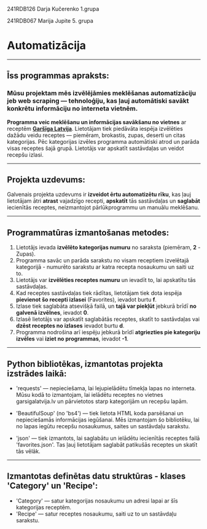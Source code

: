 241RDB126 Darja Kučerenko 1.grupa

241RDB067 Marija Jupite 5. grupa

# Automatizācija
---
## Īss programmas apraksts:
### Mūsu projektam mēs izvēlējāmies meklēšanas automatizāciju jeb **web scraping** — tehnoloģiju, kas ļauj automātiski savākt konkrētu informāciju no interneta vietnēm.

**Programma veic meklēšanu un informācijas savākšanu no vietnes** ar receptēm **[Garšīga Latvija](https://www.garsigalatvija.lv/)**.
Lietotājam tiek piedāvāta iespēja izvēlēties dažādu veidu receptes — piemēram, brokastis, zupas, deserti un citas kategorijas.
Pēc kategorijas izvēles programma automātiski atrod un parāda visas receptes šajā grupā.
Lietotājs var apskatīt sastāvdaļas un veidot recepšu izlasi.

---

## Projekta uzdevums:

Galvenais projekta uzdevums ir **izveidot ērtu automatizētu rīku**,
kas ļauj lietotājam ātri **atrast** vajadzīgo recepti,
**apskatīt** tās sastāvdaļas
un **saglabāt** iecienītās receptes,
neizmantojot pārlūkprogrammu un manuālu meklēšanu.

---

## Programmatūras izmantošanas metodes:

1. Lietotājs ievada **izvēlēto kategorijas numuru** no saraksta (piemēram, **2** - Zupas).
2. Programma savāc un parāda sarakstu no visam receptiem izvelētajā kategorijā - numurēto sarakstu ar katra recepta nosaukumu un saiti uz to.
3. Lietotājs var **izvēlēties receptes numuru** un ievadīt to, lai apskatītu tās sastāvdaļas.
4. Kad receptes sastāvdaļas tiek rādītas, lietotājam tiek dota iespēja **pievienot šo recepti izlasei** (Favorites), ievadot burtu **f**.
5. Izlase tiek saglabāta atsevišķā failā, un **tajā var piekļūt** jebkurā brīdī **no galvenā izvēlnes**, ievadot **0**.
6. Izlasē lietotājs var apskatīt saglabātās receptes, skatīt to sastāvdaļas vai **dzēst receptes no izlases** ievadot burtu **d**.
7. Programma nodrošina arī iespēju jebkurā brīdī **atgriezties pie kategoriju izvēles** vai **iziet no programmas**, ievadot **-1**.

---

## Python bibliotēkas, izmantotas projekta izstrādes laikā:

* 'requests' — nepieciešama, lai lejupielādētu tīmekļa lapas no interneta.
  Mūsu kodā to izmantojam, lai ielādētu receptes no vietnes garsigalatvija.lv un pārvietotos starp kategorijām un recepšu lapām.

* 'BeautifulSoup' (no 'bs4') — tiek lietota HTML koda parsēšanai un nepieciešamās informācijas iegūšanai.
  Mēs izmantojam šo bibliotēku, lai no lapas iegūtu recepšu nosaukumus, saites un sastāvdaļu sarakstu.

* 'json' — tiek izmantots, lai saglabātu un ielādētu iecienītās receptes failā 'favorites.json'.
  Tas ļauj lietotājam saglabāt patikušās receptes un skatīt tās vēlāk.

---

## Izmantotas definētas datu struktūras - klases 'Category' un 'Recipe':

* 'Category' — satur kategorijas nosaukumu un adresi lapai ar šīs kategorijas receptēm.
* 'Recipe' — satur receptes nosaukumu, saiti uz to un sastāvdaļu sarakstu.
